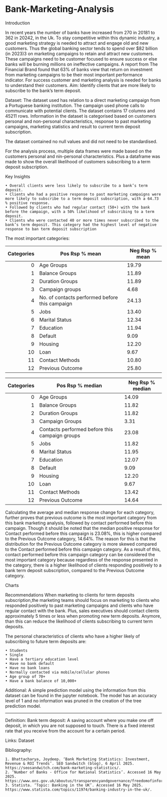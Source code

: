 # Bank-Marketing-Analysis
Introduction

In recent years the number of banks have increased from 270 in 20181 to 362 in 20242, in the Uk. To stay competitive within this dynamic industry, a good marketing strategy is needed to attract and engage old and new customers. Thus the global banking sector tends to spend over $82 billion (in 2023)3 on marketing campaigns to retain and attract new customers. These campaigns need to be customer focused to ensure success or else banks will be burning millions on ineffective campaigns. A report from The Financial Brand found that 63% of banks view that return on investment from marketing campaigns to be their most important performance indicator. For success customer and marketing analysis is needed for banks to understand their customers. 
Aim:
Identify clients that are more likely to subscribe to the bank’s term deposit.

Dataset:
The dataset used has relation to a direct marketing campaign from a Portuguese banking institution. The campaign used phone calls to communicate with potential clients. The dataset contains 17 columns and 45211 rows. Information in the dataset is categorised based on customers personal and non-personal characteristics, response to past marketing campaigns, marketing statistics and result to current term deposit subscription. 

The dataset contained no null values and did not need to be standardised.

For the analysis process, multiple data frames were made based on the customers personal and nin-personal characteristics. Plus a dataframe was made to show the overall likelihood of  customers subscribing to a term deposit subscription.

Key Insights

    • Overall clients were less likely to subscribe to a bank’s term deposit.
    • Clients who had a positive response to past marketing campaigns were more likely to subscribe to a term deposit subscription, with a 64.73 % positive response.
    • Followed by clients who had regular contact (50+) with the bank before the campaign, with a 50% likelihood of subscribing to a term deposit. 
    • Clients who were contacted 40 or more times never subscribed to the bank’s term deposit. This category had the highest level of negative response to ban term deposit subscription
The most important categories:

| Categories | Pos Rsp % mean | Neg Rsp % mean |
|-----:|-----------|-----------|
| 0 | Age Groups | 19.79 | 80.21 |
| 1 | Balance Groups | 11.89 | 88.11 |
| 2 | Duration Groups | 11.89 | 88.11 |
| 3 | Campaign groups | 4.68 | 95.32 |
| 4 | No. of contacts performed before this campaign | 24.13 | 75.87 |
| 5 | Jobs | 13.40 | 86.60 |
| 6 | Marital Status | 12.34 | 87.66 |
| 7 | Education | 11.94 | 88.06 |
| 8 | Default | 9.09 | 90.91 |
| 9 | Housing | 12.20 | 87.80 |
| 10 | Loan | 9.67 | 90.33 |
| 11 | Contact Methods | 10.80 | 89.20 |
| 12 | Previous Outcome | 25.80 |74.20 |


| Categories | Pos Rsp % median | Neg Rsp % median |
|-----:|-----------|-----------|
| 0 | Age Groups | 14.09 | 85.91 |
| 1 | Balance Groups | 11.82 | 88.18 |
| 2 | Duration Groups | 11.82 | 88.18 |
| 3 | Campaign Groups | 3.31 | 96.69 |
| 4 | Contacts performed before this campaign groups | 23.08 | 76.92 |
| 5 | Jobs | 11.82 | 88.18 |
| 6 | Marital Status | 11.95 | 88.05 |
| 7 | Education | 12.07 | 87.94 |
| 8 | Default | 9.09 | 90.91 |
| 9 | Housing | 12.20 | 87.80 |
| 10 | Loan | 9.67 | 90.33 |
| 11 | Contact Methods | 13.42 | 86.58 |
| 12 | Previous Outcome | 14.64 | 85.35 |


Calculating the average and median response change for each category, further proves that previous outcome is the most important category from this bank marketing analysis, followed by contact performed before this campaign. Though it should be noted that the median positive response for Contact performed before this campaign is 23.08%, this is higher compared to the Previous Outcome category, 14.64%. The reason for this is that the distribution for the Previous Outcome category is more skewed compared to the Contact performed before this campaign category. As a result of this, contact performed before this campaign category can be considered the most important category because regardless of the response presented in the category, there is a higher likelihood of clients responding positively to a bank term deposit subscription, compared to the Previous Outcome category. 




Charts
















Recommendations
When marketing to clients for term deposits subscription,the marketing teams should focus on marketing to clients who responded positively to past marketing campaigns and clients who have regular contact with the bank. Plus, sales executives should contact clients approximately 5 times or less when promoting new term deposits. Anymore, than this can reduce the likelihood of clients subscribing to current term deposits. 

The personal characteristics of clients who have a higher likely of subscribing to future term deposits are:

    • Students 
    • Single
    • Have a tertiary education level
    • Have no bank default
    • Have no bank loans
    • Normally contacted via mobile/cellular phones
    • Age group of 70+
    • Have a bank balance of 10,000+

Additional:
A simple prediction model using the information from this dataset can be found in the jupyter notebook. The model has an accuracy level of 1 and no information was pruned in the creation of the tree prediction model. 

____________________________________________________________________________

Definition:
Bank term deposit: A saving account where you make one off deposit, in which you are not supposed to touch. There is a fixed interest rate that you receive from the account for a certain period.  



Links:
Dataset







Bibliography:

    1. Bhattacharya, Joydeep. ‘Bank Marketing Statistics: Investment, Revenue & ROI Trends’. SEO Sandwitch (blog), 6 April 2025. https://seosandwitch.com/bank-marketing-statistics/.
    2. ‘Number of Banks - Office for National Statistics’. Accessed 16 May 2025. https://www.ons.gov.uk/aboutus/transparencyandgovernance/freedomofinformationfoi/numberofbanks.
    3. Statista. ‘Topic: Banking in the UK’. Accessed 16 May 2025. https://www.statista.com/topics/11974/banking-industry-in-the-uk/.

